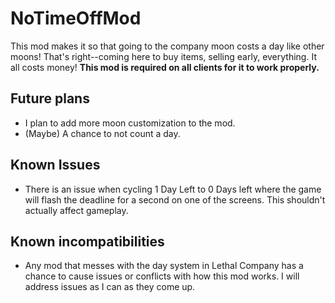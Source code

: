 # NoTimeOffMod

This mod makes it so that going to the company moon costs a day like other moons! That's right--coming here to buy items, selling early, everything. It all costs money! **This mod is required on all clients for it to work properly.**

## Future plans

- I plan to add more moon customization to the mod.
- (Maybe) A chance to not count a day.

## Known Issues

- There is an issue when cycling 1 Day Left to 0 Days left where the game will flash the deadline for a second on one of the screens. This shouldn't actually affect gameplay. 

## Known incompatibilities

- Any mod that messes with the day system in Lethal Company has a chance to cause issues or conflicts with how this mod works. I will address issues as I can as they come up.


